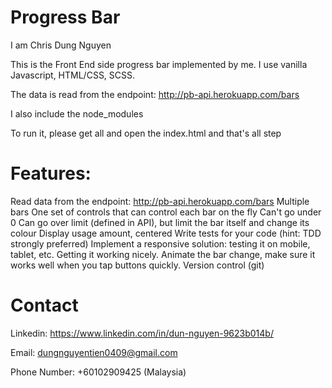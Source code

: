 # Progress Bar
I am Chris Dung Nguyen

This is the Front End side progress bar implemented by me.
I use vanilla Javascript, HTML/CSS, SCSS.

The data is read from the endpoint: http://pb-api.herokuapp.com/bars

I also include the node_modules

To run it, please get all and open the index.html
and that's all step

# Features:
Read data from the endpoint: http://pb-api.herokuapp.com/bars
Multiple bars
One set of controls that can control each bar on the fly
Can't go under 0
Can go over limit (defined in API), but limit the bar itself and change its colour
Display usage amount, centered
Write tests for your code (hint: TDD strongly preferred)
Implement a responsive solution: testing it on mobile, tablet, etc. Getting it working nicely.
Animate the bar change, make sure it works well when you tap buttons quickly.
Version control (git)

# Contact
Linkedin: https://www.linkedin.com/in/dun-nguyen-9623b014b/

Email: dungnguyentien0409@gmail.com

Phone Number: +60102909425 (Malaysia)
